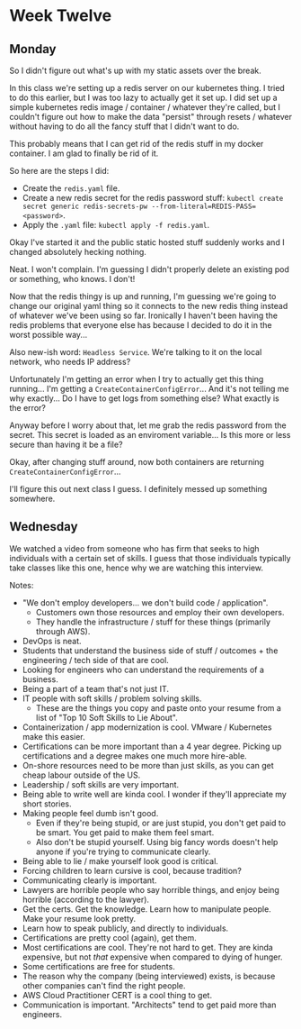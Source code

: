 # Week Twelve

## Monday

So I didn't figure out what's up with my static assets over the break.

In this class we're setting up a redis server on our kubernetes thing. I tried to do this earlier, but I was too lazy to actually get it set up. I did set up a simple kubernetes redis image / container / whatever they're called, but I couldn't figure out how to make the data "persist" through resets / whatever without having to do all the fancy stuff that I didn't want to do.

This probably means that I can get rid of the redis stuff in my docker container. I am glad to finally be rid of it.

So here are the steps I did:

- Create the `redis.yaml` file.
- Create a new redis secret for the redis password stuff: `kubectl create secret generic redis-secrets-pw --from-literal=REDIS-PASS=<password>`.
- Apply the `.yaml` file: `kubectl apply -f redis.yaml`.

Okay I've started it and the public static hosted stuff suddenly works and I changed absolutely hecking nothing.

Neat. I won't complain. I'm guessing I didn't properly delete an existing pod or something, who knows. I don't!

Now that the redis thingy is up and running, I'm guessing we're going to change our original yaml thing so it connects to the new redis thing instead of whatever we've been using so far. Ironically I haven't been having the redis problems that everyone else has because I decided to do it in the worst possible way...

Also new-ish word: `Headless Service`. We're talking to it on the local network, who needs IP address?

Unfortunately I'm getting an error when I try to actually get this thing running... I'm getting a `CreateContainerConfigError`... And it's not telling me why exactly... Do I have to get logs from something else? What exactly is the error?

Anyway before I worry about that, let me grab the redis password from the secret. This secret is loaded as an enviroment variable... Is this more or less secure than having it be a file?

Okay, after changing stuff around, now both containers are returning `CreateContainerConfigError`...

I'll figure this out next class I guess. I definitely messed up something somewhere.

## Wednesday

We watched a video from someone who has firm that seeks to high individuals with a certain set of skills. I guess that those individuals typically take classes like this one, hence why we are watching this interview.

Notes:

- "We don't employ developers... we don't build code / application".
  - Customers own those resources and employ their own developers.
  - They handle the infrastructure / stuff for these things (primarily through AWS).
- DevOps is neat.
- Students that understand the business side of stuff / outcomes + the engineering / tech side of that are cool.
- Looking for engineers who can understand the requirements of a business.
- Being a part of a team that's not just IT.
- IT people with soft skills / problem solving skills.
  - These are the things you copy and paste onto your resume from a list of "Top 10 Soft Skills to Lie About".
- Containerization / app modernization is cool. VMware / Kubernetes make this easier.
- Certifications can be more important than a 4 year degree. Picking up certifications and a degree makes one much more hire-able.
- On-shore resources need to be more than just skills, as you can get cheap labour outside of the US.
- Leadership / soft skills are very important.
- Being able to write well are kinda cool. I wonder if they'll appreciate my short stories.
- Making people feel dumb isn't good.
  - Even if they're being stupid, or are just stupid, you don't get paid to be smart. You get paid to make them feel smart.
  - Also don't be stupid yourself. Using big fancy words doesn't help anyone if you're trying to communicate clearly.
- Being able to lie / make yourself look good is critical.
- Forcing children to learn cursive is cool, because tradition?
- Communicating clearly is important.
- Lawyers are horrible people who say horrible things, and enjoy being horrible (according to the lawyer).
- Get the certs. Get the knowledge. Learn how to manipulate people. Make your resume look pretty.
- Learn how to speak publicly, and directly to individuals.
- Certifications are pretty cool (again), get them.
- Most certifications are cool. They're not hard to get. They are kinda expensive, but not *that* expensive when compared to dying of hunger.
- Some certifications are free for students.
- The reason why the company (being interviewed) exists, is because other companies can't find the right people.
- AWS Cloud Practitioner CERT is a cool thing to get.
- Communication is important. "Architects" tend to get paid more than engineers.
